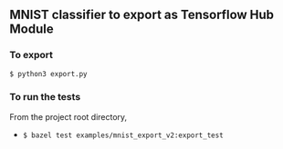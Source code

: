 MNIST classifier to export as Tensorflow Hub Module
------------------------------------------------------
### To export
```bash
$ python3 export.py
```
### To run the tests
From the project root directory,
- `$ bazel test examples/mnist_export_v2:export_test`
